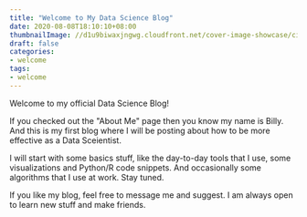 ```yaml
---
title: "Welcome to My Data Science Blog"
date: 2020-08-08T18:10:10+08:00
thumbnailImage: //d1u9biwaxjngwg.cloudfront.net/cover-image-showcase/city-750.jpg
draft: false
categories:
- welcome
tags:
- welcome
---
```

Welcome to my official Data Science Blog!

If you checked out the "About Me" page then you know my name is Billy. And this is my first blog where I will be posting about how to be more effective as a Data Sceientist.

I will start with some basics stuff, like the day-to-day tools that I use, some visualizations and Python/R code snippets.
And occasionally some algorithms that I use at work. Stay tuned.

If you like my blog, feel free to message me and suggest. I am always open to learn new stuff and make friends.

